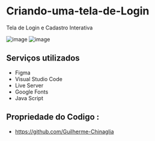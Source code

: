 # Criando-uma-tela-de-Login

Tela de Login e Cadastro Interativa


![image](https://user-images.githubusercontent.com/92220593/147412447-4ecc694e-fbb6-4957-840f-22c1d8f606b0.png)
![image](https://user-images.githubusercontent.com/92220593/147412451-69d09778-3a03-4d35-8e9b-0f8e05e6330d.png)

## Serviços utilizados

- Figma
- Visual Studio Code
- Live Server
- Google Fonts
- Java Script



## Propriedade do Codigo :
- https://github.com/Guilherme-Chinaglia

